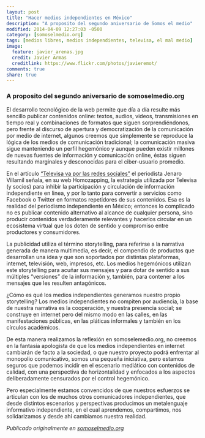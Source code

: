 ```yaml
---
layout: post
title: "Hacer medios independientes en México"
description: "A proposito del segundo aniversario de Somos el medio"
modified: 2014-04-09 12:27:03 -0500
category: [somoselmedio.org]
tags: [medios libres, medios independientes, televisa, el mal medio]
image:
  feature: javier_arenas.jpg
  credit: Javier Armas
  creditlink: https://www.flickr.com/photos/javieremot/
comments: true 
share: true
---
```


### A proposito del segundo aniversario de somoselmedio.org

El desarrollo tecnológico de la web permite que día a día resulte más sencillo publicar contenidos online: textos, audios, videos, transmisiones en tiempo real y combinaciones de formatos que siguen sorprendiéndonos, pero frente al discurso de apertura y democratización de la comunicación por medio de internet, algunos creemos que simplemente se reproduce la lógica de los medios de comunicación tradicional; la comunicación masiva sigue manteniendo un perfil hegemónico y aunque pueden existir millones de nuevas fuentes de información y comunicación online, éstas siguen resultando marginales y desconocidas para el ciber-usuario promedio.

En el artículo [“Televisa va por las redes sociales”](http://homozapping.com.mx/2014/02/televisa-va-por-las-redes-sociales/) el periodista Jenaro Villamil señala, en su web Homozapping, la estrategia utilizada por Televisa (y socios) para inhibir la participación y circulación de información independiente en linea, y por lo tanto para convertir a servicios como Facebook o Twitter en formatos repetidores de sus contenidos. Esa es la realidad del periodismo independiente en México; entonces lo complicado no es publicar contenido alternativo al alcance de cualquier persona, sino producir contenidos verdaderamente relevantes y hacerlos circular en un ecosistema virtual que los doten de sentido y compromiso entre productores y consumidores.

La publicidad utiliza el término storytelling, para referirse a la narrativa generada de manera multimedia, es decir, el compendio de productos que desarrollan una idea y que son soportados por distintas plataformas, internet, televisión, web, impresos, etc. Los medios hegemónicos utilizan este storytelling para acuñar sus mensajes y para dotar de sentido a sus múltiples “versiones” de la información y, también, para contener a los mensajes que les resulten antagónicos.

¿Cómo es qué los medios independientes generamos nuestro propio storytelling? Los medios independientes no compiten por audiencia, la base de nuestra narrativa es la cooperación, y nuestra presencia social; se construye en internet pero del mismo modo en las calles, en las manifestaciones públicas, en las pláticas informales y también en los círculos académicos.

De esta manera realizamos la reflexión en somoselemedio.org, no creemos en la fantasía apologista de que los medios independientes en internet cambiarán de facto a la sociedad, o que nuestro proyecto podrá enfrentar al monopolio comunicativo, somos una pequeña iniciativa, pero estamos seguros que podemos incidir en el escenario mediático con contenidos de calidad, con una perspectiva de horizontalidad y enfocados a los aspectos deliberadamente censurados por el control hegemónico.

Pero especialmente estamos convencidos de que nuestros esfuerzos se articulan con los de muchos otros comunicadores independientes, que desde distintos escenarios y perspectivas producimos un metalenguaje informativo independiente, en el cual aprendemos, compartimos, nos solidarizamos y desde ahí cambiamos nuestra realidad.

*Publicado originalmente en [somoselmedio.org](http://www.somoselmedio.org/)*